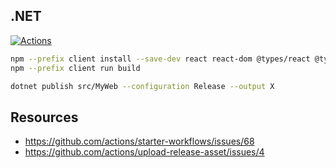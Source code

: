 ## .NET

[![Actions](https://github.com/wk-j/dotnet-actions/workflows/Tag/badge.svg)](https://github.com/wk-j/dotnet-actions/actions)

```bash
npm --prefix client install --save-dev react react-dom @types/react @types/react-dom parcel-bundler
npm --prefix client run build

dotnet publish src/MyWeb --configuration Release --output X
```

## Resources

- https://github.com/actions/starter-workflows/issues/68
- https://github.com/actions/upload-release-asset/issues/4
